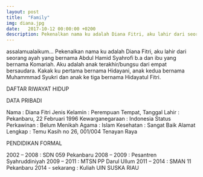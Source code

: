 ```yaml
---
layout: post
title:  "Family"
img: diana.jpg
date:   2017-10-12 00:00:00 +0200
description: Pekenalkan nama ku adalah Diana Fitri, aku lahir dari seorang ayah yang bernama Abdul Hamid Syahrofi b.a dan ibu yang bernama Komariah. Aku adalah anak terakhir/bungsu dari empat bersaudara. Kakak ku pertama bernama Hidayani, anak kedua bernama Muhammmad Syukri dan anak ke tiga bernama Hidayatul Fitri.
---
```


assalamualaikum...
Pekenalkan nama ku adalah Diana Fitri, aku lahir dari seorang ayah yang bernama Abdul Hamid Syahrofi b.a dan ibu yang bernama Komariah. Aku adalah anak terakhir/bungsu dari empat bersaudara. Kakak ku pertama bernama Hidayani, anak kedua bernama Muhammmad Syukri dan anak ke tiga bernama Hidayatul Fitri.


DAFTAR RIWAYAT HIDUP

DATA PRIBADI

Nama : Diana Fitri
Jenis Kelamin : Perempuan
Tempat, Tanggal Lahir : Pekanbaru, 22 Februari 1996
Kewarganegaraan : Indonesia
Status Perkawinan : Belum Menikah
Agama : Islam
Kesehatan : Sangat Baik
Alamat Lengkap : Temu Kasih no 26, 001/004 Tenayan Raya

PENDIDIKAN FORMAL

2002 – 2008 : SDN 059 Pekanbaru
2008 – 2009 : Pesantren Syahruddiniyah
2009 – 2011 : MTSN PP Darul Ullum
2011 – 2014 : SMAN 11 Pekanbaru
2014 - sekarang : Kuliah UIN SUSKA RIAU

